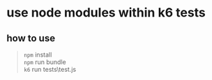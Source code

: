 # use node modules within k6 tests

## how to use

> `npm` install  
> `npm` run bundle  
> `k6` run tests\test.js
